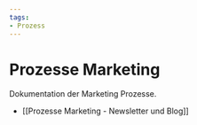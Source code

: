 ```yaml
---
tags:
- Prozess
---
```

# Prozesse Marketing
Dokumentation der Marketing Prozesse.

* [[Prozesse Marketing - Newsletter und Blog]]